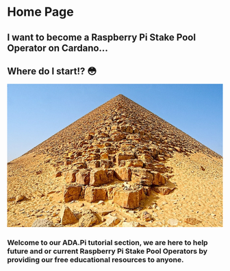 # Home Page

## I want to become a Raspberry Pi Stake Pool Operator on Cardano...
## Where do I start!? 😳

![](.gitbook/assets/download-6-.jpeg)

### Welcome to our ADA.Pi tutorial section, we are here to help future and or current Raspberry Pi Stake Pool Operators by providing our free educational resources to anyone. 



